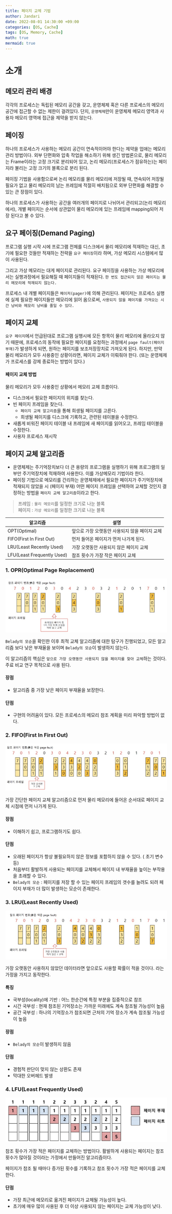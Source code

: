 ```yaml
---
title: 페이지 교체 기법
author: Jandari
date: 2022-08-01 14:30:00 +09:00
categories: [OS, Cache]
tags: [OS, Memory, Cache]
math: true
mermaid: true
---
```


# 소개

## 메모리 관리 배경

각각의 프로세스는 독립된 메모리 공간을 갖고, 운영체제 혹은 다른 프로세스의 메모리 공간에 접근할 수 없는 제한이 걸려있다. 단지, `운영체제`만이 운영체제 메모리 영역과 사용자 메모리 영역에 접근을 제약을 받지 않는다.

## 페이징

하나의 프로세스가 사용하는 메모리 공간이 연속적이어야 한다는 제약을 업애는 메모리 관리 방법이다. 외부 단편화와 압축 작업을 해소하기 위해 생긴 방법론으로, 물리 메모리는 Frame이라는 고정 크기로 분리되어 있고, 논리 메모리(프로세스가 점유하는)는 페이지라 불리는 고정 크기의 블록으로 분리 된다.

페이징 기법을 사용함으로써 논리 메모리를 물리 메모리에 저장될 때, 연속되어 저장될 필요가 없고 물리 메모리의 남는 프레임에 적절히 배치됨으로 외부 단편화를 해결할 수 있는 큰 장점이 있다.

하나의 프로세스가 사용하는 공간을 여러개의 페이지로 나뉘어서 관리되고(논리 메모리에서), 개별 페이지는 순서에 상관없이 물리 메모리에 있는 프레임에 mapping되어 저장 된다고 볼 수 있다.

## 요구 페이징(Demand Paging)

프로그램 실행 시작 시에 프로그램 전체를 디스크에서 물리 메모리에 적재하는 대신, 초기에 필요한 것들만 적재하는 전략을 `요구 페이징`이라 하며, 가상 메모리 시스템에서 많이 사용된다.

그리고 가상 메모리는 대게 페이지로 관리된다. 요구 페이징을 사용하는 가상 메모리에서는 실행과정에서 필요해질 때 페이지들이 적재된다. `한 번도 접근되지 않은 페이지는 물리 메모리에 적재되지 않는다.`

프로세스 내 개별 페이지들은 `페이저(pager)`에 의해 관리된다. 페이저는 프로세스 실행에 실제 필요한 페이지들만 메모리에 읽어 옴으로써, `사용되지 않을 페이지를 가져오는 시간 낭비와 메모리 낭비를 줄일 수 있다.`

## 페이지 교체

`요구 페이지`에서 언급된대로 프로그램 실행시에 모든 항목이 물리 메모리에 올라오지 않기 때문에, 프로세스의 동작에 필요한 페이지를 요청하는 과정에서 `page fault(페이지 부재)`가 발생하게 되면, 원하는 페이지를 보조저장장치로 가져오게 된다. 하지만, 만약 물리 메모리가 모두 사용중인 상황이라면, 페이지 교체가 이뤄줘야 한다. (또는 운영체제가 프로세스를 강제 종료하는 방법이 있다.)

#### 페이지 교체 방법

물리 메모리가 모두 사용중인 상황에서 메모리 교체 흐름이다.

* 디스크에서 필요한 페이지의 위치를 찾는다.
* 빈 페이지 프레임을 찾는다.
  * `페이지 교체 알고리즘`을 통해 희생될 페이지를 고른다.
  * 희생될 페이지를 디스크에 기록하고, 관련된 테이블을 수정한다.
* 새롭게 비워진 페이지 테이블 내 프레임에 새 페이지를 읽어오고, 프레임 테이블을 수정한다.
* 사용자 프로세스 재시작

## 페이지 교체 알고리즘

* 운영체제는 주기억장치보다 더 큰 용량의 프로그램을 실행하기 위해 프로그램의 일부만 주기억장치에 적재하여 사용한다. 이를 가상메모리 기법이라 한다.
* 페이징 기법으로 메모리를 간리하는 운영체제에서 필요한 페이지가 주기억장치에 적재되지 않았을 시 (페이지 부재) 어떤 페이지 프레임을 선택하여 교체할 것인지 결정하는 방법을 `페이지 교체 알고리즘`이라고 한다.

> 프레임 : `물리 메모리`를 일정한 크기로 나눈 블록 <br/>
> 페이지 : `가상 메모리`를 일정한 크기로 나눈 블록

|알고리즘|설명|
|-|-|
|OPT(Optimal)| 앞으로 가장 오랫동안 사용되지 않을 페이지 교체|
|FIFO(First In First Out)|먼저 들어온 페이지가 먼저 나가게 된다.|
|LRU(Least Recently Used)|가장 오랫동안 사용되지 않은 페이지 교체|
|LFU(Least Frequently Used)|참조 횟수가 가장 작은 페이지 교체|

### 1. OPR(Optimal Page Replacement)

![image](/assets/img/post/2022-08-01-PageReplacement/1.jpg)

`Belady의 모순`을 확인한 이후 최적 교체 알고리즘에 대한 탐구가 진행되었고, 모든 알고리즘 보다 낮은 부재율을 보이며 `Belady의 모순`이 발생하지 않는다.

이 알고리즘의 핵심은 `앞으로 가장 오랫동안 사용되지 않을 페이지를 찾아 교체`하는 것이다. 주료 비교 연구 목적으로 사용 된다.

#### 장점

* 알고리즘 중 가장 낮은 페이지 부재율을 보장한다.

#### 단점
* 구현의 어려움이 있다. 모든 프로세스의 메모리 참조 계획을 미리 파악할 방법이 없다.


### 2. FIFO(First In First Out)

![image](/assets/img/post/2022-08-01-PageReplacement/2.jpg)

가장 간단한 페이지 교체 알고리즘으로 먼저 물리 메모리에 들어온 순서대로 페이지 교체 시점에 먼저 나가게 된다.

#### 장점
* 이해하기 쉽고, 프로그램하기도 쉽다.

#### 단점
* 오래된 페이지가 항상 불필요하지 않은 정보를 포함하지 않을 수 있다. ( 초기 변수 등)
* 처음부터 활발하게 사용되는 페이지를 교체해서 페이지 내 부재율을 높이는 부작용을 초래할 수 있다.
* `Belady의 모순` : 페이지를 저장 할 수 있는 페이지 프레임의 갯수를 늘려도 되려 페이지 부재가 더 많이 발생하는 모순이 존재한다.

### 3. LRU(Least Recently Used)

![image](/assets/img/post/2022-08-01-PageReplacement/3.jpg)

가장 오랫동안 사용하지 않았던 데이터라면 앞으로도 사용할 확률이 적을 것이다. 라는 가정을 가지고 동작한다.

#### 특징

* 국부성(locality)에 기반 : 어느 한순간에 특정 부분을 집중적으로 참조
* 시간 국부성 : 현재 참조된 기억장소는 가까운 미래에도 계속 참조될 가능성이 높음
* 공간 국부성 : 하나의 기억장소가 참조되면 근처의 기억 장소가 계속 참조될 가능성이 높음

#### 장점
* `Belady의 모순`이 발생하지 않음

#### 단점
* 경험적 판단이 맞지 않는 상환도 존재
* 막대한 오버헤드 발생

### 4. LFU(Least Frequently Used)

![image](/assets/img/post/2022-08-01-PageReplacement/4.jpg)

참조 횟수가 가장 적은 페이지를 교체하는 방법이다. 활발하게 사용되는 페이지는 참조 횟수가 많아질 것이라는 가정에서 만들어진 알고리즘이다.

페이지가 참조 될 때마다 증가된 횟수를 기록하고 참조 횟수가 가장 적은 페이지를 교체 한다.

#### 단점

* 가장 최근에 메모리로 옮겨진 페이지가 교체될 가능성이 높다.
* 초기에 매우 많이 사용된 후 더 이상 사용되지 않는 페이지는 교체 가능성이 낮다.
